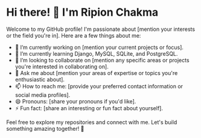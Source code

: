 # Hi there! 👋 I'm Ripion Chakma

Welcome to my GitHub profile! I'm passionate about [mention your interests or the field you're in]. Here are a few things about me:

- 🔭 I’m currently working on [mention your current projects or focus].
- 🌱 I’m currently learning Django, MySQL, SQLite, and PostgreSQL.
- 👯 I’m looking to collaborate on [mention any specific areas or projects you're interested in collaborating on].
- 💬 Ask me about [mention your areas of expertise or topics you're enthusiastic about].
- 📫 How to reach me: [provide your preferred contact information or social media profiles].
- 😄 Pronouns: [share your pronouns if you'd like].
- ⚡ Fun fact: [share an interesting or fun fact about yourself].

Feel free to explore my repositories and connect with me. Let's build something amazing together! 🚀
